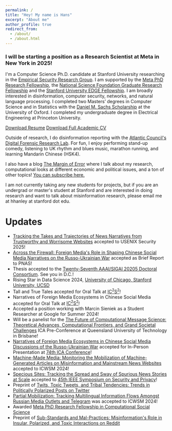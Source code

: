 ```yaml
---
permalink: /
title: "Hey! My name is Hans"
excerpt: "About me"
author_profile: true
redirect_from: 
  - /about/
  - /about.html
---
```

### I will be starting a position as a Research Scientist at Meta in New York in 2025! 

I'm a Computer Science Ph.D. candidate at Stanford University researching in the [Empirical Security Research Group](https://esrg.stanford.edu/). I am supported by the [Meta PhD Research Fellowship](https://research.facebook.com/blog/2023/4/announcing-the-2023-meta-research-phd-fellowship-award-winners/), the [National Science Foundation Graduate Research Fellowship](https://www.nsfgrfp.org/) and the [Stanford University EDGE Fellowship](https://vpge.stanford.edu/fellowships-funding/enhancing-diversity-graduate/details). I am broadly interested in disinformation, computer security, networks, and natural language processing. I completed two Masters’ degrees in Computer Science and in Statistics with the [Daniel M. Sachs Scholarship](https://sachs.princeton.edu/) at the University of Oxford. I completed my undergraduate degree in Electrical Engineering at Princeton University.

[Download Resume](https://www.hanshanley.com/files/HansWAHanley_Resume.pdf)
[Download Full Academic CV](https://www.hanshanley.com/files/Hans_WA_Hanley_CV.pdf)

Outside of research, I do disinformation reporting with the [Atlantic Council's Digital Forensic Research Lab](https://www.atlanticcouncil.org/programs/digital-forensic-research-lab/). For fun, I enjoy performing stand-up comedy, listening to UK rhythm and blues music, marathon running, and learning Mandarin Chinese (HSK4).

I also have a blog [The Margin of Error](https://www.themarginoferror.com/) where I talk about my research, computational looks at different economic and political issues, and a ton of other topics! [You can subscribe here.](https://docs.google.com/forms/d/e/1FAIpQLSeHPhVHdJ0xdCYq3wDYjkOIxgVdErP4qszNOBQYrnyzTz3xyQ/viewform)

I am not currently taking any new students for projects, but if you are an undergrad or master's student at Stanford and are interested in doing research and want to talk about  misinformation research, please email me at hhanley at stanford dot edu.


Updates
======
* [Tracking the Takes and Trajectories of News Narratives from Trustworthy and Worrisome Websites](https://www.hanshanley.com/files/Tracking_Takes.pdf) accepted to USENIX Security 2025!
* [Across the Firewall: Foreign Media's Role in Shaping Chinese Social Media Narratives on the Russo-Ukrainian War](https://www.pnas.org/doi/10.1073/pnas.2420607122) accepted as Brief Report to PNAS!
* Thesis accepted to the [Twenty-Seventh AAAI/SIGAI  20205 Doctoral Consortium](https://aaai.org/conference/aaai/aaai-25/doctoral-consortium-call/). See you in D.C.!
* Rising Star in Data Science 2024, [University of Chicago, Stanford University, UCSD](https://datascience.uchicago.edu/research/postdoctoral-programs/rising-stars/)
* Tall and True Tales accepted for Oral Talk at [IC<sup>2</sup>S<sup>2</sup>](https://ic2s2-2024.org/)!
* Narratives of Foreign Media Ecosystems in Chinese Social Media accepted for Oral Talk at [IC<sup>2</sup>S<sup>2</sup>](https://ic2s2-2024.org/)!
* Accepted a position working with Marcin Sieniek as a Student Researcher at Google for Summer 2024!
* Will be a panelist for the [The Future of Computational Message Science: Theoretical Advances, Computational Frontiers, and Grand Societal Challenges]() ICA Pre-Conference at Queensland University of Technology in Brisbane!
* [Narratives of Foreign Media Ecosystems in Chinese Social Media Discussions of the Russo-Ukrainian War]() accepted for In-Person Presentation at [74th ICA Conference](https://www.icahdq.org/mpage/ica24)!
* [Machine-Made Media: Monitoring the Mobilization of Machine-Generated Articles on Misinformation and Mainstream News Websites](https://www.hanshanley.com/files/machine_made.pdf) accepted to ICWSM 2024!
* [Specious Sites: Tracking the Spread and Sway of Spurious News Stories at Scale](https://www.hanshanley.com/files/Specious_Sites.pdf) accepted to [45th IEEE Symposium on Security and Privacy](https://sp2024.ieee-security.org/)!
* Preprint of [Twits, Toxic Tweets, and Tribal Tendencies: Trends in Politically Polarized Posts on Twitter](https://www.hanshanley.com/files/CSCW_Twits.pdf)
* [Partial Mobilization: Tracking Multilingual Information Flows Amongst Russian Media Outlets and Telegram](https://www.hanshanley.com/files/ICWSM_Partial_Mobilization.pdf) was accepted to ICWSM 2024! 
* Awarded [Meta PhD Research Fellowship in Computational Social Science](https://research.facebook.com/blog/2023/4/announcing-the-2023-meta-research-phd-fellowship-award-winners/)
* Preprint of [Sub-Standards and Mal-Practices: Misinformation's Role in Insular, Polarized, and Toxic Interactions on Reddit](https://www.hanshanley.com/files/Sub_Standards_and_Mal_Practices.pdf)
